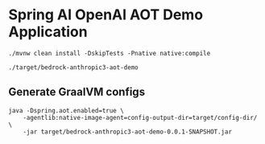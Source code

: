 # Spring AI OpenAI AOT Demo Application

```
./mvnw clean install -DskipTests -Pnative native:compile
```

```
./target/bedrock-anthropic3-aot-demo
```

## Generate GraalVM configs

```
java -Dspring.aot.enabled=true \
    -agentlib:native-image-agent=config-output-dir=target/config-dir/ \
    -jar target/bedrock-anthropic3-aot-demo-0.0.1-SNAPSHOT.jar
```